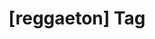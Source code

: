 ---
article_id: 0
description: List of articles under [reggaeton] tag.
image: http://huntingbears.com.ve/static/img/site/mstile-310x310.png
layout: tag
slug: reggaeton
title: '[reggaeton] Tag'
---